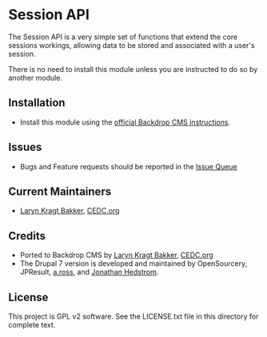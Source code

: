# Session API

The Session API is a very simple set of functions that extend the core sessions
workings, allowing data to be stored and associated with a user's session.

There is no need to install this module unless you are instructed to do so by
another module.

## Installation

- Install this module using the
  [official Backdrop CMS instructions](https://backdropcms.org/guide/modules).

## Issues

- Bugs and Feature requests should be reported in the
  [Issue Queue](https://github.com/backdrop-contrib/session_api/issues)

## Current Maintainers

- [Laryn Kragt Bakker](https://github.com/laryn/), [CEDC.org](https://CEDC.org)

## Credits

- Ported to Backdrop CMS by [Laryn Kragt Bakker](https://github.com/laryn/),
  [CEDC.org](https://CEDC.org)
- The Drupal 7 version is developed and maintained by OpenSourcery, JPResult,
  [a.ross](https://www.drupal.org/u/aross), and
  [Jonathan Hedstrom](https://www.drupal.org/u/jhedstrom).

## License

This project is GPL v2 software. See the LICENSE.txt file in this directory for
complete text.
